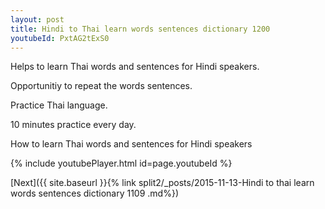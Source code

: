 ```yaml
---
layout: post
title: Hindi to Thai learn words sentences dictionary 1200 
youtubeId: PxtAG2tExS0
---
```

 
 
Helps to learn Thai words and sentences for Hindi speakers.

Opportunitiy to repeat the words sentences. 

Practice Thai language. 
 
10 minutes practice every day. 
 
How to learn Thai words and sentences for Hindi speakers 
 
{% include youtubePlayer.html id=page.youtubeId %}
 
 
[Next]({{ site.baseurl }}{% link  split2/_posts/2015-11-13-Hindi to thai learn words sentences dictionary 1109 .md%})
 
